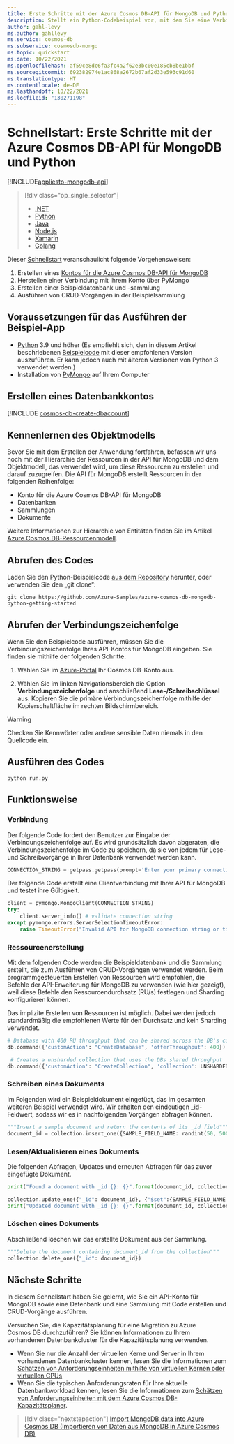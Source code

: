 ```yaml
---
title: Erste Schritte mit der Azure Cosmos DB-API für MongoDB und Python
description: Stellt ein Python-Codebeispiel vor, mit dem Sie eine Verbindung herstellen und Abfragen über die Azure Cosmos DB-API für MongoDB durchführen können.
author: gahl-levy
ms.author: gahllevy
ms.service: cosmos-db
ms.subservice: cosmosdb-mongo
ms.topic: quickstart
ms.date: 10/22/2021
ms.openlocfilehash: af59ce8dc6fa3fc4a2f62e3bc00e185cb8be1bbf
ms.sourcegitcommit: 692382974e1ac868a2672b67af2d33e593c91d60
ms.translationtype: HT
ms.contentlocale: de-DE
ms.lasthandoff: 10/22/2021
ms.locfileid: "130271198"
---
```

# <a name="quickstart-get-started-using-azure-cosmos-db-api-for-mongodb-and-python"></a>Schnellstart: Erste Schritte mit der Azure Cosmos DB-API für MongoDB und Python
[!INCLUDE[appliesto-mongodb-api](../includes/appliesto-mongodb-api.md)]

> [!div class="op_single_selector"]
> * [.NET](create-mongodb-dotnet.md)
> * [Python](create-mongodb-python.md)
> * [Java](create-mongodb-java.md)
> * [Node.js](create-mongodb-nodejs.md)
> * [Xamarin](create-mongodb-xamarin.md)
> * [Golang](create-mongodb-go.md)
>  

Dieser [Schnellstart](https://github.com/Azure-Samples/azure-cosmos-db-mongodb-python-getting-started) veranschaulicht folgende Vorgehensweisen:
1. Erstellen eines [Kontos für die Azure Cosmos DB-API für MongoDB](mongodb-introduction.md) 
2. Herstellen einer Verbindung mit Ihrem Konto über PyMongo
3. Erstellen einer Beispieldatenbank und -sammlung
4. Ausführen von CRUD-Vorgängen in der Beispielsammlung

## <a name="prerequisites-to-run-the-sample-app"></a>Voraussetzungen für das Ausführen der Beispiel-App

* [Python](https://www.python.org/downloads/) 3.9 und höher (Es empfiehlt sich, den in diesem Artikel beschriebenen [Beispielcode](https://github.com/Azure-Samples/azure-cosmos-db-mongodb-python-getting-started) mit dieser empfohlenen Version auszuführen. Er kann jedoch auch mit älteren Versionen von Python 3 verwendet werden.)
* Installation von [PyMongo](https://pypi.org/project/pymongo/) auf Ihrem Computer

<a id="create-account"></a>
## <a name="create-a-database-account"></a>Erstellen eines Datenbankkontos

[!INCLUDE [cosmos-db-create-dbaccount](../includes/cosmos-db-create-dbaccount-mongodb.md)]

## <a name="learn-the-object-model"></a>Kennenlernen des Objektmodells

Bevor Sie mit dem Erstellen der Anwendung fortfahren, befassen wir uns noch mit der Hierarchie der Ressourcen in der API für MongoDB und dem Objektmodell, das verwendet wird, um diese Ressourcen zu erstellen und darauf zuzugreifen. Die API für MongoDB erstellt Ressourcen in der folgenden Reihenfolge:

* Konto für die Azure Cosmos DB-API für MongoDB
* Datenbanken 
* Sammlungen 
* Dokumente

Weitere Informationen zur Hierarchie von Entitäten finden Sie im Artikel [Azure Cosmos DB-Ressourcenmodell](../account-databases-containers-items.md).

## <a name="get-the-code"></a>Abrufen des Codes

Laden Sie den Python-Beispielcode [aus dem Repository](https://github.com/Azure-Samples/azure-cosmos-db-mongodb-python-getting-started) herunter, oder verwenden Sie den „git clone“:

```shell
git clone https://github.com/Azure-Samples/azure-cosmos-db-mongodb-python-getting-started
```

## <a name="retrieve-your-connection-string"></a>Abrufen der Verbindungszeichenfolge

Wenn Sie den Beispielcode ausführen, müssen Sie die Verbindungszeichenfolge Ihres API-Kontos für MongoDB eingeben. Sie finden sie mithilfe der folgenden Schritte:

1. Wählen Sie im [Azure-Portal](https://portal.azure.com/) Ihr Cosmos DB-Konto aus.

2. Wählen Sie im linken Navigationsbereich die Option **Verbindungszeichenfolge** und anschließend **Lese-/Schreibschlüssel** aus. Kopieren Sie die primäre Verbindungszeichenfolge mithilfe der Kopierschaltfläche im rechten Bildschirmbereich.

> [!WARNING]
> Checken Sie Kennwörter oder andere sensible Daten niemals in den Quellcode ein.


## <a name="run-the-code"></a>Ausführen des Codes

```shell
python run.py
```

## <a name="understand-how-it-works"></a>Funktionsweise

### <a name="connecting"></a>Verbindung

Der folgende Code fordert den Benutzer zur Eingabe der Verbindungszeichenfolge auf. Es wird grundsätzlich davon abgeraten, die Verbindungszeichenfolge im Code zu speichern, da sie von jedem für Lese- und Schreibvorgänge in Ihrer Datenbank verwendet werden kann.

```python
CONNECTION_STRING = getpass.getpass(prompt='Enter your primary connection string: ') # Prompts user for connection string
```

Der folgende Code erstellt eine Clientverbindung mit Ihrer API für MongoDB und testet ihre Gültigkeit.

```python
client = pymongo.MongoClient(CONNECTION_STRING)
try:
    client.server_info() # validate connection string
except pymongo.errors.ServerSelectionTimeoutError:
    raise TimeoutError("Invalid API for MongoDB connection string or timed out when attempting to connect")
```

### <a name="resource-creation"></a>Ressourcenerstellung
Mit dem folgenden Code werden die Beispieldatenbank und die Sammlung erstellt, die zum Ausführen von CRUD-Vorgängen verwendet werden. Beim programmgesteuerten Erstellen von Ressourcen wird empfohlen, die Befehle der API-Erweiterung für MongoDB zu verwenden (wie hier gezeigt), weil diese Befehle den Ressourcendurchsatz (RU/s) festlegen und Sharding konfigurieren können. 

Das implizite Erstellen von Ressourcen ist möglich. Dabei werden jedoch standardmäßig die empfohlenen Werte für den Durchsatz und kein Sharding verwendet.

```python
# Database with 400 RU throughput that can be shared across the DB's collections
db.command({'customAction': "CreateDatabase", 'offerThroughput': 400})
```

```python
 # Creates a unsharded collection that uses the DBs shared throughput
db.command({'customAction': "CreateCollection", 'collection': UNSHARDED_COLLECTION_NAME})
```

### <a name="writing-a-document"></a>Schreiben eines Dokuments
Im Folgenden wird ein Beispieldokument eingefügt, das im gesamten weiteren Beispiel verwendet wird. Wir erhalten den eindeutigen _id-Feldwert, sodass wir es in nachfolgenden Vorgängen abfragen können.

```python
"""Insert a sample document and return the contents of its _id field"""
document_id = collection.insert_one({SAMPLE_FIELD_NAME: randint(50, 500)}).inserted_id
```

### <a name="readingupdating-a-document"></a>Lesen/Aktualisieren eines Dokuments
Die folgenden Abfragen, Updates und erneuten Abfragen für das zuvor eingefügte Dokument.

```python
print("Found a document with _id {}: {}".format(document_id, collection.find_one({"_id": document_id})))

collection.update_one({"_id": document_id}, {"$set":{SAMPLE_FIELD_NAME: "Updated!"}})
print("Updated document with _id {}: {}".format(document_id, collection.find_one({"_id": document_id})))
```

### <a name="deleting-a-document"></a>Löschen eines Dokuments
Abschließend löschen wir das erstellte Dokument aus der Sammlung.
```python
"""Delete the document containing document_id from the collection"""
collection.delete_one({"_id": document_id})
```

## <a name="next-steps"></a>Nächste Schritte
In diesem Schnellstart haben Sie gelernt, wie Sie ein API-Konto für MongoDB sowie eine Datenbank und eine Sammlung mit Code erstellen und CRUD-Vorgänge ausführen. 

Versuchen Sie, die Kapazitätsplanung für eine Migration zu Azure Cosmos DB durchzuführen? Sie können Informationen zu Ihrem vorhandenen Datenbankcluster für die Kapazitätsplanung verwenden.
* Wenn Sie nur die Anzahl der virtuellen Kerne und Server in Ihrem vorhandenen Datenbankcluster kennen, lesen Sie die Informationen zum [Schätzen von Anforderungseinheiten mithilfe von virtuellen Kernen oder virtuellen CPUs](../convert-vcore-to-request-unit.md) 
* Wenn Sie die typischen Anforderungsraten für Ihre aktuelle Datenbankworkload kennen, lesen Sie die Informationen zum [Schätzen von Anforderungseinheiten mit dem Azure Cosmos DB-Kapazitätsplaner](estimate-ru-capacity-planner.md).

> [!div class="nextstepaction"]
> [Import MongoDB data into Azure Cosmos DB (Importieren von Daten aus MongoDB in Azure Cosmos DB)](../../dms/tutorial-mongodb-cosmos-db.md?toc=%2fazure%2fcosmos-db%2ftoc.json%253ftoc%253d%2fazure%2fcosmos-db%2ftoc.json)
